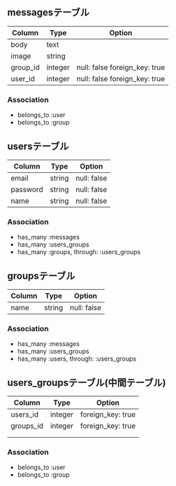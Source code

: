 ## messagesテーブル

| Column   | Type    | Option |
|----------|---------|--------|
| body     | text    |        |
| image    | string  |        |
| group_id | integer |null: false   foreign_key: true    |
| user_id  | integer |null: false   foreign_key: true    |

### Association 
- belongs_to :user
- belongs_to :group


## usersテーブル

| Column   | Type    | Option      |
|----------|---------|-------------|
| email    | string  | null: false |
| password | string  | null: false |
| name     | string  | null: false |


### Association
- has_many :messages
- has_many :users_groups
- has_many :groups, through: :users_groups


## groupsテーブル

| Column      | Type    | Option |
|-------------|---------|--------|
| name        | string  |null: false    |



### Association
- has_many :messages
- has_many :users_groups
- has_many :users, through: :users_groups


## users_groupsテーブル(中間テーブル)

| Column    | Type    | Option |
|-----------|---------|--------|
| users_id  | integer | foreign_key: true      |
| groups_id | integer | foreign_key: true      |
|           |         |        |
|           |         |        |

### Association
- belongs_to :user
- belongs_to :group



